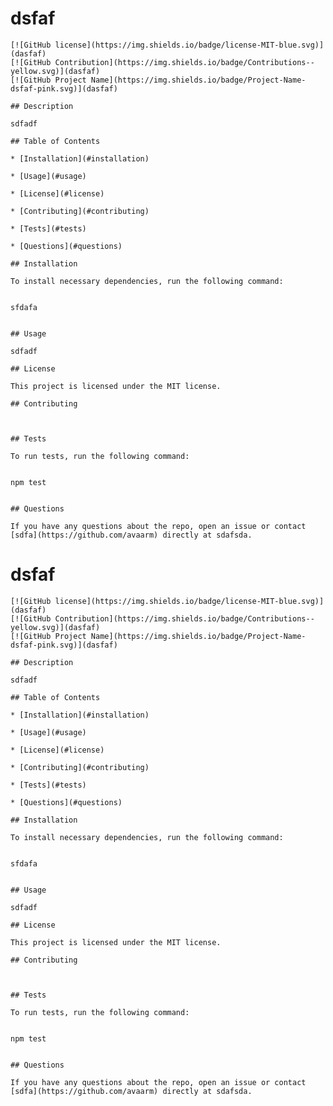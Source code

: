  # dsfaf
    [![GitHub license](https://img.shields.io/badge/license-MIT-blue.svg)](dasfaf)
    [![GitHub Contribution](https://img.shields.io/badge/Contributions--yellow.svg)](dasfaf)
    [![GitHub Project Name](https://img.shields.io/badge/Project-Name-dsfaf-pink.svg)](dasfaf)
   
    ## Description
    
    sdfadf
    
    ## Table of Contents 
    
    * [Installation](#installation)

    * [Usage](#usage)
    
    * [License](#license)
    
    * [Contributing](#contributing)
    
    * [Tests](#tests)
    
    * [Questions](#questions)
    
    ## Installation
    
    To install necessary dependencies, run the following command:
    
    
    sfdafa
    
    
    ## Usage
    
    sdfadf
    
    ## License
    
    This project is licensed under the MIT license.
      
    ## Contributing
    
    
    
    ## Tests
    
    To run tests, run the following command:
    
    
    npm test
    
    
    ## Questions
    
    If you have any questions about the repo, open an issue or contact [sdfa](https://github.com/avaarm) directly at sdafsda.
        
 # dsfaf
    [![GitHub license](https://img.shields.io/badge/license-MIT-blue.svg)](dasfaf)
    [![GitHub Contribution](https://img.shields.io/badge/Contributions--yellow.svg)](dasfaf)
    [![GitHub Project Name](https://img.shields.io/badge/Project-Name-dsfaf-pink.svg)](dasfaf)
   
    ## Description
    
    sdfadf
    
    ## Table of Contents 
    
    * [Installation](#installation)

    * [Usage](#usage)
    
    * [License](#license)
    
    * [Contributing](#contributing)
    
    * [Tests](#tests)
    
    * [Questions](#questions)
    
    ## Installation
    
    To install necessary dependencies, run the following command:
    
    
    sfdafa
    
    
    ## Usage
    
    sdfadf
    
    ## License
    
    This project is licensed under the MIT license.
      
    ## Contributing
    
    
    
    ## Tests
    
    To run tests, run the following command:
    
    
    npm test
    
    
    ## Questions
    
    If you have any questions about the repo, open an issue or contact [sdfa](https://github.com/avaarm) directly at sdafsda.
        
